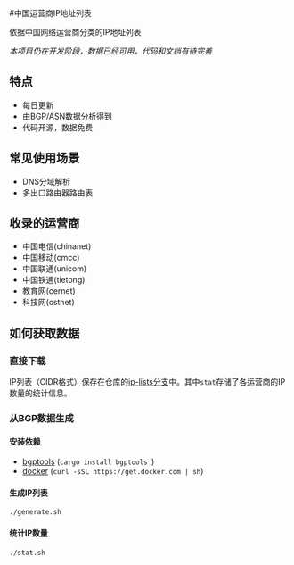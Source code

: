 #中国运营商IP地址列表

依据中国网络运营商分类的IP地址列表

*本项目仍在开发阶段，数据已经可用，代码和文档有待完善*

## 特点

* 每日更新
* 由BGP/ASN数据分析得到
* 代码开源，数据免费

## 常见使用场景

- DNS分域解析
- 多出口路由器路由表

## 收录的运营商

* 中国电信(chinanet)
* 中国移动(cmcc)
* 中国联通(unicom)
* 中国铁通(tietong)
* 教育网(cernet)
* 科技网(cstnet)

## 如何获取数据

### 直接下载

IP列表（CIDR格式）保存在仓库的[ip-lists分支](https://github.com/gaoyifan/china-operator-ip/tree/ip-lists)中。其中`stat`存储了各运营商的IP数量的统计信息。

### 从BGP数据生成

#### 安装依赖

* [bgptools](https://github.com/gaoyifan/bgptools) (`cargo install bgptools `)
* [docker](https://www.docker.com) (`curl -sSL https://get.docker.com | sh`)

#### 生成IP列表

```shell
./generate.sh
```

#### 统计IP数量

```shell
./stat.sh
```